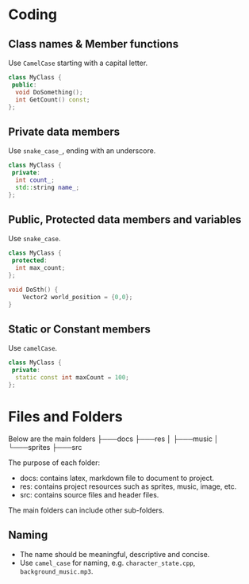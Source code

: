 # Coding
## Class names & Member functions
Use `CamelCase` starting with a capital letter.
```cpp
class MyClass {
 public:
  void DoSomething();
  int GetCount() const;
};
```

## Private data members
Use `snake_case_`, ending with an underscore.
```cpp
class MyClass {
 private:
  int count_;
  std::string name_;
};
```

## Public, Protected data members and variables
Use `snake_case`.
```cpp
class MyClass {
 protected:
  int max_count;
};

void DoSth() {
    Vector2 world_position = {0,0};
}
```

## Static or Constant members
Use `camelCase`.
```cpp
class MyClass {
 private:
  static const int maxCount = 100;
};
```

# Files and Folders 
Below are the main folders
├───docs
├───res
│   ├───music
│   └───sprites
├───src

The purpose of each folder:
- docs: contains latex, markdown file to document to project.
- res: contains project resources such as sprites, music, image, etc.
- src: contains source files and header files.

The main folders can include other sub-folders.

## Naming 
- The name should be meaningful, descriptive and concise.
- Use `camel_case` for naming, e.g. `character_state.cpp`, `background_music.mp3`.
